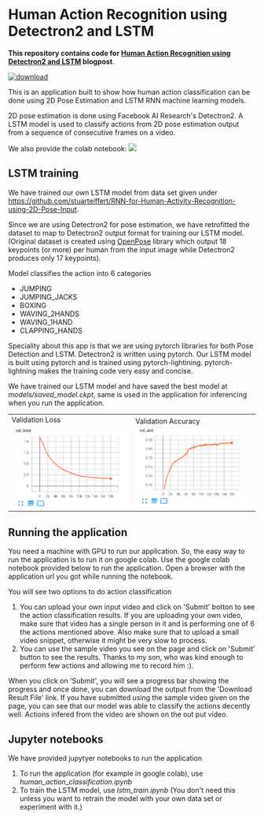 
# Human Action Recognition using Detectron2 and LSTM

**This repository contains code for [Human Action Recognition using Detectron2 and LSTM](https://learnopencv.com/human-action-recognition-using-detectron2-and-lstm/) blogpost**.

[<img src="https://learnopencv.com/wp-content/uploads/2022/07/download-button-e1657285155454.png" alt="download" width="200">](https://www.dropbox.com/sh/by7lb7c16u7l1kn/AACeWs1gepOp0N1VfB5kdkvCa?dl=1)

This is an application built to show how human action classification can be done using 2D Pose Estimation and LSTM RNN machine learning models. 

2D pose estimation is done using Facebook AI Research's Detectron2. A LSTM model is used to classify actions from 2D pose estimation output from a sequence of consecutive frames on a video. 

We also provide the colab notebook: [![](https://colab.research.google.com/assets/colab-badge.svg)](https://colab.research.google.com/drive/1mr3wJUeS1mFJVgMoo3TgnyMSmwPtwCvR?usp=sharing)
 

## LSTM training

We have trained our own LSTM model from data set given under https://github.com/stuarteiffert/RNN-for-Human-Activity-Recognition-using-2D-Pose-Input.

Since we are using Detectron2 for pose estimation, we have retrofitted the dataset to map to Detectron2 output format for training our LSTM model. (Original dataset is created using [OpenPose](https://github.com/CMU-Perceptual-Computing-Lab/openpose) library which output 18 keypoints (or more) per human from the input image while Detectron2 produces only 17 keypoints).

Model classifies the action into 6 categories
- JUMPING
- JUMPING_JACKS
- BOXING
- WAVING_2HANDS
- WAVING_1HAND
- CLAPPING_HANDS

Speciality about this app is that we are using pytorch libraries for both Pose Detection and LSTM. Detectron2 is written using pytorch. Our LSTM model is built using pytorch and is trained using pytorch-lightining. pytorch-lightning makes the training code very easy and concise.

We have trained our LSTM model and have saved the best model at *models/saved_model.ckpt*, same is used in the application for inferencing when you run the application. 

<table><tr><td>
Validation Loss <br/>
<img src="images/val_loss.png" alt="validation loss" width="300"/>
</td>
<td>
Validation Accuracy <br/>
<img src="images/val_acc.png" alt="validation accuracy" width="300"/>
</td></tr></table>

## Running the application

You need a machine with GPU to run our application. So, the easy way to run the application is to run it on google colab. Use the google colab notebook provided below to run the application. 
Open a browser with the application url you got while running the notebook.

You will see two options to do action classification
1. You can upload your own input video and click on 'Submit' botton to see the action classification results. If you are uploading your own video, make sure that video has a single person in it and is performing one of 6 the actions mentioned above. Also make sure that to upload a small video snippet, otherwise it might be very slow to process.
2. You can use the sample video you see on the page and click on 'Submit' button to see the results. Thanks to my son, who was kind enough to perform few actions and allowing me to record him :).

When you click on 'Submit', you will see a progress bar showing the progress and once done, you can download the output from the 'Download Result File' link. If you have submitted using the sample video given on the page, you can see that our model was able to classify the actions decently well. Actions infered from the video are shown on the out put video.

## Jupyter notebooks

We have provided jupytyer notebooks to run the application 
1. To run the application (for example in google colab),  use *human_action_classification.ipynb*
2. To train the LSTM model, use *lstm_train.ipynb* (You don't need this unless you want to retrain the model with your own data set or experiment with it.)
